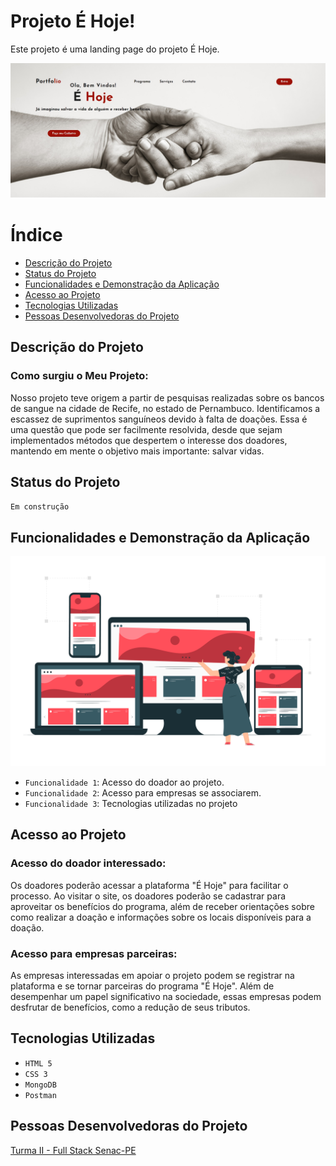 # Projeto É Hoje!

Este projeto é uma landing page do projeto É Hoje.

![projeto](./mvc/image/fotosite.jpg)

# Índice

* [Descrição do Projeto](#descrição-do-projeto)
* [Status do Projeto](#status-do-projeto)
* [Funcionalidades e Demonstração da Aplicação](#funcionalidades-e-demonstração-da-aplicação)
* [Acesso ao Projeto](#acesso-ao-projeto)
* [Tecnologias Utilizadas](#tecnologias-utilizadas)
* [Pessoas Desenvolvedoras do Projeto](#pessoas-desenvolvedoras-do-projeto)

## Descrição do Projeto

### Como surgiu o Meu Projeto:

Nosso projeto teve origem a partir de pesquisas realizadas sobre os bancos de sangue na cidade de Recife, no estado de Pernambuco. Identificamos a escassez de suprimentos sanguíneos devido à falta de doações. Essa é uma questão que pode ser facilmente resolvida, desde que sejam implementados métodos que despertem o interesse dos doadores, mantendo em mente o objetivo mais importante: salvar vidas.
 
## Status do Projeto 

``Em construção``

## Funcionalidades e Demonstração da Aplicação

![SPA](./mvc/image/3054070.jpg)

- `Funcionalidade 1`:  Acesso do doador ao projeto.
- `Funcionalidade 2`:  Acesso para empresas se associarem.
- `Funcionalidade 3`: Tecnologias utilizadas no projeto


## Acesso ao Projeto

### Acesso do doador interessado:
 

Os doadores poderão acessar a plataforma "É Hoje" para facilitar o processo. Ao visitar o site, os doadores poderão se cadastrar para aproveitar os benefícios do programa, além de receber orientações sobre como realizar a doação e informações sobre os locais disponíveis para a doação.

###  Acesso para empresas parceiras:

As empresas interessadas em apoiar o projeto podem se registrar na plataforma e se tornar parceiras do programa "É Hoje". Além de desempenhar um papel significativo na sociedade, essas empresas podem desfrutar de benefícios, como a redução de seus tributos.


## Tecnologias Utilizadas

- ``HTML 5``
- ``CSS 3``
- ``MongoDB``
- ``Postman``
## Pessoas Desenvolvedoras do Projeto

 
[Turma II - Full Stack Senac-PE](https://github.com/Tuanesfreitas) 


